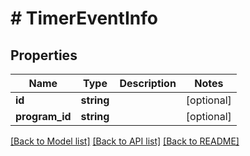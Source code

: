 # # TimerEventInfo

## Properties

Name | Type | Description | Notes
------------ | ------------- | ------------- | -------------
**id** | **string** |  | [optional]
**program_id** | **string** |  | [optional]

[[Back to Model list]](../../README.md#models) [[Back to API list]](../../README.md#endpoints) [[Back to README]](../../README.md)
